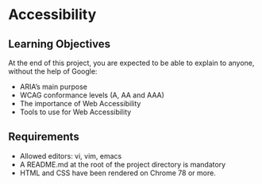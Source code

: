 # Accessibility

## Learning Objectives

At the end of this project, you are expected to be able to explain to anyone, without the help of Google:

<ul>
    <li>ARIA’s main purpose</li>
    <li>WCAG conformance levels (A, AA and AAA)</li>
    <li>The importance of Web Accessibility</li>
    <li>Tools to use for Web Accessibility</li>
</ul>

## Requirements

<ul>
    <li>Allowed editors: vi, vim, emacs</li>
    <li>A README.md at the root of the project directory is mandatory</li>
    <li>HTML and CSS have been rendered on Chrome 78 or more.</li>
</ul>
